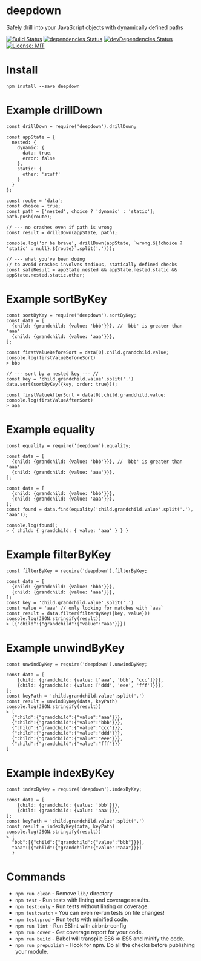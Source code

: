 # deepdown
Safely drill into your JavaScript objects with dynamically defined paths

[![Build Status](https://travis-ci.org/cyrfer/deepdown.svg?branch=master)](https://travis-ci.org/cyrfer/deepdown) [![dependencies Status](https://david-dm.org/cyrfer/deepdown/status.svg)](https://david-dm.org/cyrfer/deepdown) [![devDependencies Status](https://david-dm.org/cyrfer/deepdown/dev-status.svg)](https://david-dm.org/cyrfer/deepdown?type=dev) [![License: MIT](https://img.shields.io/badge/License-MIT-blue.svg)](https://opensource.org/licenses/MIT)

# Install
`npm install --save deepdown`

# Example drillDown

```
const drillDown = require('deepdown').drillDown;

const appState = {
  nested: {
    dynamic: {
      data: true,
      error: false
    },
    static: {
      other: 'stuff'
    }
  }
};

const route = 'data';
const choice = true;
const path = ['nested', choice ? 'dynamic' : 'static'];
path.push(route);

// --- no crashes even if path is wrong
const result = drillDown(appState, path);

console.log('or be brave', drillDown(appState, `wrong.${!choice ? 'static' : null}.${route}`.split('.')));

// --- what you've been doing
// to avoid crashes involves tedious, statically defined checks
const safeResult = appState.nested && appState.nested.static && appState.nested.static.other;
```

# Example sortByKey

```
const sortByKey = require('deepdown').sortByKey;
const data = [
  {child: {grandchild: {value: 'bbb'}}}, // 'bbb' is greater than 'aaa'
  {child: {grandchild: {value: 'aaa'}}},
];

const firstValueBeforeSort = data[0].child.grandchild.value;
console.log(firstValueBeforeSort)
> bbb

// --- sort by a nested key --- //
const key = 'child.grandchild.value'.split('.')
data.sort(sortByKey({key, order: true}));

const firstValueAfterSort = data[0].child.grandchild.value;
console.log(firstValueAfterSort)
> aaa
```

# Example equality

```
const equality = require('deepdown').equality;

const data = [
  {child: {grandchild: {value: 'bbb'}}}, // 'bbb' is greater than 'aaa'
  {child: {grandchild: {value: 'aaa'}}},
];

const data = [
  {child: {grandchild: {value: 'bbb'}}},
  {child: {grandchild: {value: 'aaa'}}},
];
const found = data.find(equality('child.grandchild.value'.split('.'), 'aaa'));

console.log(found);
> { child: { grandchild: { value: 'aaa' } } }
```

# Example filterByKey

```
const filterByKey = require('deepdown').filterByKey;

const data = [
  {child: {grandchild: {value: 'bbb'}}},
  {child: {grandchild: {value: 'aaa'}}},
];
const key = 'child.grandchild.value'.split('.')
const value = 'aaa' // only looking for matches with `aaa`
const result = data.filter(filterByKey({key, value}))
console.log(JSON.stringify(result))
> [{"child":{"grandchild":{"value":"aaa"}}}]
```

# Example unwindByKey

```
const unwindByKey = require('deepdown').unwindByKey;

const data = [
    {child: {grandchild: {value: ['aaa', 'bbb', 'ccc']}}},
    {child: {grandchild: {value: ['ddd', 'eee', 'fff']}}},
];
const keyPath = 'child.grandchild.value'.split('.')
const result = unwindByKey(data, keyPath)
console.log(JSON.stringify(result))
> [
  {"child":{"grandchild":{"value":"aaa"}}},
  {"child":{"grandchild":{"value":"bbb"}}},
  {"child":{"grandchild":{"value":"ccc"}}},
  {"child":{"grandchild":{"value":"ddd"}}},
  {"child":{"grandchild":{"value":"eee"}}},
  {"child":{"grandchild":{"value":"fff"}}}
]
```

# Example indexByKey

```
const indexByKey = require('deepdown').indexByKey;

const data = [
    {child: {grandchild: {value: 'bbb'}}},
    {child: {grandchild: {value: 'aaa'}}},
];
const keyPath = 'child.grandchild.value'.split('.')
const result = indexByKey(data, keyPath)
console.log(JSON.stringify(result))
> {
  "bbb":[{"child":{"grandchild":{"value":"bbb"}}}],
  "aaa":[{"child":{"grandchild":{"value":"aaa"}}}]
  }
```

# Commands
- `npm run clean` - Remove `lib/` directory
- `npm test` - Run tests with linting and coverage results.
- `npm test:only` - Run tests without linting or coverage.
- `npm test:watch` - You can even re-run tests on file changes!
- `npm test:prod` - Run tests with minified code.
- `npm run lint` - Run ESlint with airbnb-config
- `npm run cover` - Get coverage report for your code.
- `npm run build` - Babel will transpile ES6 => ES5 and minify the code.
- `npm run prepublish` - Hook for npm. Do all the checks before publishing your module.
